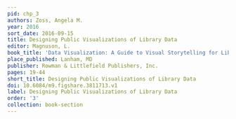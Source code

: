 ```yaml
---
pid: chp_3
authors: Zoss, Angela M.
year: 2016
sort_date: 2016-09-15
title: Designing Public Visualizations of Library Data
editor: Magnuson, L.
book_title: 'Data Visualization: A Guide to Visual Storytelling for Librarians'
place_published: Lanham, MD
publisher: Rowman & Littlefield Publishers, Inc.
pages: 19-44
short_title: Designing Public Visualizations of Library Data
doi: 10.6084/m9.figshare.3811713.v1
label: Designing Public Visualizations of Library Data
order: '3'
collection: book-section
---
```

